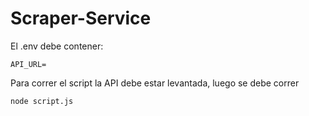 # Scraper-Service
El .env debe contener:
```
API_URL=
```

Para correr el script la API debe estar levantada, luego se debe correr
```
node script.js
```